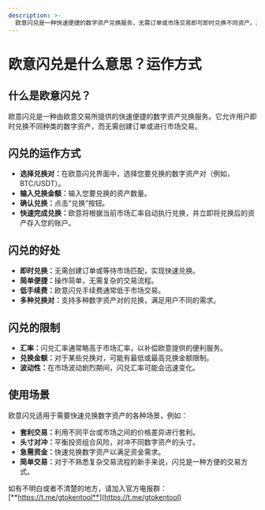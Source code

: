 ```yaml
---
description: >-
  欧意闪兑是一种快速便捷的数字资产兑换服务，无需订单或市场交易即可即时兑换不同资产。其优势包括：即时兑换简单便捷低手续费多种兑换对但需要注意其限制：汇率略高于市场汇率某些兑换对可能有限制在市场波动期间汇率变化快。
---
```


# 欧意闪兑是什么意思？运作方式

## 什么是欧意闪兑？

欧意闪兑是一种由欧意交易所提供的快速便捷的数字资产兑换服务。它允许用户即时兑换不同种类的数字资产，而无需创建订单或进行市场交易。

## 闪兑的运作方式

* **选择兑换对：**&#x5728;欧意闪兑界面中，选择您要兑换的数字资产对（例如，BTC/USDT）。
* **输入兑换金额：**&#x8F93;入您要兑换的资产数量。
* **确认兑换：**&#x70B9;击“兑换”按钮。
* **快速完成兑换：**&#x6B27;意将根据当前市场汇率自动执行兑换，并立即将兑换后的资产存入您的账户。

## 闪兑的好处

* **即时兑换：**&#x65E0;需创建订单或等待市场匹配，实现快速兑换。
* **简单便捷：**&#x64CD;作简单，无需复杂的交易流程。
* **低手续费：**&#x6B27;意闪兑手续费通常低于市场交易。
* **多种兑换对：**&#x652F;持多种数字资产对的兑换，满足用户不同的需求。

## 闪兑的限制

* **汇率：**&#x95EA;兑汇率通常略高于市场汇率，以补偿欧意提供的便利服务。
* **兑换金额：**&#x5BF9;于某些兑换对，可能有最低或最高兑换金额限制。
* **波动性：**&#x5728;市场波动剧烈期间，闪兑汇率可能会迅速变化。

## 使用场景

欧意闪兑适用于需要快速兑换数字资产的各种场景，例如：

* **套利交易：**&#x5229;用不同平台或市场之间的价格差异进行套利。
* **头寸对冲：**&#x5E73;衡投资组合风险，对冲不同数字资产的头寸。
* **急需资金：**&#x5FEB;速兑换数字资产以满足资金需求。
* **简单交易：**&#x5BF9;于不熟悉复杂交易流程的新手来说，闪兑是一种方便的交易方式。

如有不明白或者不清楚的地方，请加入官方电报群：[**https://t.me/gtokentool**](https://t.me/gtokentool)
